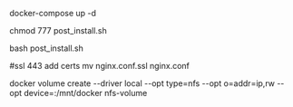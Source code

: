 docker-compose up -d


chmod 777 post_install.sh


bash post_install.sh


#ssl 443
add certs
mv nginx.conf.ssl nginx.conf



docker volume create --driver local --opt type=nfs --opt o=addr=ip,rw --opt device=:/mnt/docker nfs-volume
